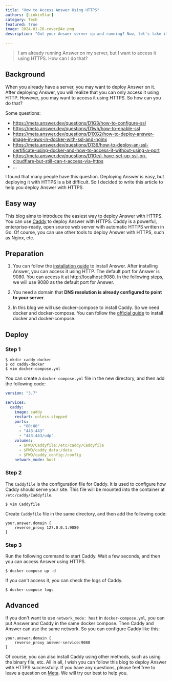 ```yaml
---
title: "How to Access Answer Using HTTPS"
authors: [LinkinStar]
category: Tech
featured: true
image: 2024-01-26-cover@4x.png
description: "Got your Answer server up and running? Now, let's take it to the next level with HTTPS with the tutorials."

---
```


> I am already running Answer on my server, but I want to access it using HTTPS. How can I do that?

## Background
When you already have a server, you may want to deploy Answer on it. After deploying Answer, you will realize that you can only access it using HTTP. However, you may want to access it using HTTPS. So how can you do that? 

Some questions:
- https://meta.answer.dev/questions/D1G3/how-to-configure-ssl
- https://meta.answer.dev/questions/D1wh/how-to-enable-ssl
- https://meta.answer.dev/questions/D1XG2/how-to-deploy-answer-image-in-aws-in-docker-with-ssl-and-nginx
- https://meta.answer.dev/questions/D136/how-to-deploy-an-ssl-certificate-using-docker-and-how-to-access-it-without-using-a-port
- https://meta.answer.dev/questions/D1Oe/i-have-set-up-ssl-on-cloudflare-but-still-can-t-access-via-https
- ...

I found that many people have this question. Deploying Answer is easy, but deploying it with HTTPS is a bit difficult. So I decided to write this article to help you deploy Answer with HTTPS.

## Easy way
This blog aims to introduce the easiest way to deploy Answer with HTTPS. You can use [Caddy](https://caddyserver.com/) to deploy Answer with HTTPS. Caddy is a powerful, enterprise-ready, open source web server with automatic HTTPS written in Go. Of course, you can use other tools to deploy Answer with HTTPS, such as Nginx, etc.

## Preparation
1. You can follow the [installation guide](./docs/installation) to install Answer. After installing Answer, you can access it using HTTP. The default port for Answer is 9080. You can access it at http://localhost:9080. In the following steps, we will use 9080 as the default port for Answer.

2. You need a domain that **DNS resolution is already configured to point to your server**.

3. In this blog we will use docker-compose to install Caddy. So we need docker and docker-compose. You can follow the [official guide](https://docs.docker.com/engine/install/) to install docker and docker-compose.

## Deploy 

### Step 1
```shell
$ mkdir caddy-docker
$ cd caddy-docker
$ vim docker-compose.yml
```
You can create a `docker-compose.yml` file in the new directory, and then add the following code:

```yaml title="docker-compose.yml"
version: "3.7"

services:
  caddy:
    image: caddy
    restart: unless-stopped
    ports:
      - "80:80"
      - "443:443"
      - "443:443/udp"
    volumes:
      - $PWD/Caddyfile:/etc/caddy/Caddyfile
      - $PWD/caddy_data:/data
      - $PWD/caddy_config:/config
    network_mode: host
```

### Step 2
The `Caddyfile` is the configuration file for Caddy. It is used to configure how Caddy should serve your site. This file will be mounted into the container at `/etc/caddy/Caddyfile`.

```shell
$ vim Caddyfile
```
Create `Caddyfile` file in the same directory, and then add the following code:

```text title="Caddyfile"
your.answer.domain {
    reverse_proxy 127.0.0.1:9080
}
```

### Step 3

Run the following command to start Caddy. Wait a few seconds, and then you can access Answer using HTTPS.

```shell
$ docker-compose up -d
```

If you can't access it, you can check the logs of Caddy.

```shell
$ docker-compose logs
```

## Advanced
If you don't want to use `network_mode: host` in `docker-compose.yml`, you can put Answer and Caddy in the same docker compose. Then Caddy and Answer can use the same network. So you can configure Caddy like this:

```text title="Caddyfile"
your.answer.domain {
    reverse_proxy answer-service:9080
}
```

Of course, you can also install Caddy using other methods, such as using the binary file, etc. All in all, I wish you can follow this blog to deploy Answer with HTTPS successfully. If you have any questions, please feel free to leave a question on [Meta](https://meta.answer.dev/). We will try our best to help you.